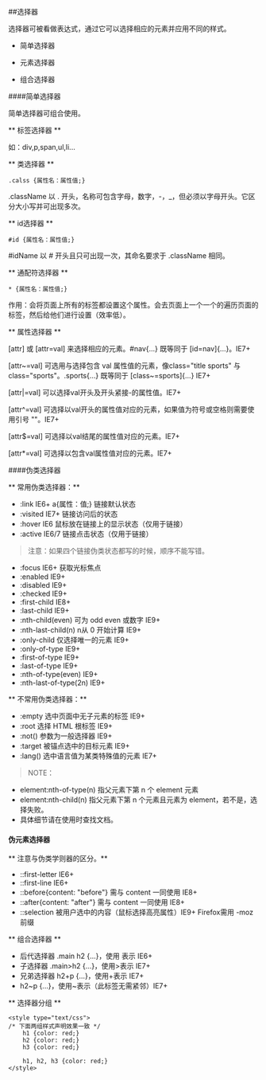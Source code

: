 ##选择器

选择器可被看做表达式，通过它可以选择相应的元素并应用不同的样式。

* 简单选择器

* 元素选择器

* 组合选择器

####简单选择器

简单选择器可组合使用。

** 标签选择器 **

如：div,p,span,ul,li...

** 类选择器 **

    .calss {属性名：属性值;}

.className 以 . 开头，名称可包含字母，数字，-，_，但必须以字母开头。它区分大小写并可出现多次。

** id选择器 **

    #id {属性名：属性值;}

\#idName 以 # 开头且只可出现一次，其命名要求于 .className 相同。


** 通配符选择器 **

    * {属性名：属性值;}

作用：会将页面上所有的标签都设置这个属性。会去页面上一个一个的遍历页面的标签，然后给他们进行设置（效率低）。

** 属性选择器 **

[attr] 或 [attr=val] 来选择相应的元素。#nav{...} 既等同于 [id=nav]{...}。IE7+

[attr~=val] 可选用与选择包含 val 属性值的元素，像class="title sports" 与class="sports"。.sports{...} 既等同于 [class~=sports]{...} IE7+

[attr|=val] 可以选择val开头及开头紧接-的属性值。IE7+

[attr^=val] 可选择以val开头的属性值对应的元素，如果值为符号或空格则需要使用引号 ""。IE7+

[attr$=val] 可选择以val结尾的属性值对应的元素。IE7+

[attr*=val] 可选择以包含val属性值对应的元素。IE7+


####伪类选择器

** 常用伪类选择器：**

* :link IE6+  a{属性：值;} 链接默认状态
* :visited IE7+  链接访问后的状态
* :hover IE6 鼠标放在链接上的显示状态（仅用于链接）
* :active IE6/7 链接点击状态（仅用于链接）

>注意：如果四个链接伪类状态都写的时候，顺序不能写错。

* :focus IE6+  获取光标焦点
* :enabled IE9+
* :disabled IE9+
* :checked IE9+
* :first-child IE8+
* :last-child IE9+
* :nth-child(even) 可为 odd even 或数字 IE9+
* :nth-last-child(n) n从 0 开始计算 IE9+
* :only-child 仅选择唯一的元素 IE9+
* :only-of-type IE9+
* :first-of-type IE9+
* :last-of-type IE9+
* :nth-of-type(even) IE9+
* :nth-last-of-type(2n) IE9+

** 不常用伪类选择器：** 

* :empty 选中页面中无子元素的标签 IE9+
* :root 选择 HTML 根标签 IE9+
* :not() 参数为一般选择器 IE9+
* :target 被锚点选中的目标元素 IE9+
* :lang() 选中语言值为某类特殊值的元素 IE7+

>NOTE：
* element:nth-of-type(n) 指父元素下第 n 个 element 元素
* element:nth-child(n) 指父元素下第 n 个元素且元素为 element，若不是，选择失败。
* 具体细节请在使用时查找文档。

#### 伪元素选择器 

** 注意与伪类学则器的区分。**

* ::first-letter IE6+
* ::first-line IE6+
* ::before{content: "before"} 需与 content 一同使用 IE8+
* ::after{content: "after"} 需与 content 一同使用 IE8+
* ::selection 被用户选中的内容（鼠标选择高亮属性）IE9+ Firefox需用 -moz 前缀

** 组合选择器 **

* 后代选择器 .main h2 {...}，使用 表示 IE6+
* 子选择器 .main>h2 {...}，使用>表示 IE7+
* 兄弟选择器 h2+p {...}，使用+表示 IE7+
* h2~p {...}，使用~表示（此标签无需紧邻）IE7+

** 选择器分组 **

    <style type="text/css">
    /* 下面两组样式声明效果一致 */
        h1 {color: red;}
        h2 {color: red;}
        h3 {color: red;}

        h1, h2, h3 {color: red;}
    </style>
